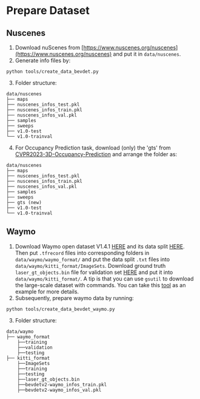 # Prepare Dataset

## Nuscenes
1. Download nuScenes from [https://www.nuscenes.org/nuscenes](https://www.nuscenes.org/nuscenes) and put it in `data/nuscenes`.
2. Generate info files by:
```
python tools/create_data_bevdet.py
```
3. Folder structure:
```
data/nuscenes
├── maps
├── nuscenes_infos_test.pkl
├── nuscenes_infos_train.pkl
├── nuscenes_infos_val.pkl
├── samples
├── sweeps
├── v1.0-test
└── v1.0-trainval
```
4. For Occupancy Prediction task, download (only) the 'gts' from [CVPR2023-3D-Occupancy-Prediction](https://github.com/CVPR2023-3D-Occupancy-Prediction/CVPR2023-3D-Occupancy-Prediction) and arrange the folder as:
```
data/nuscenes
├── maps
├── nuscenes_infos_test.pkl
├── nuscenes_infos_train.pkl
├── nuscenes_infos_val.pkl
├── samples
├── sweeps
├── gts (new)
├── v1.0-test
└── v1.0-trainval
```

## Waymo
1. Download Waymo open dataset V1.4.1 [HERE](https://waymo.com/open/download/) and its data split [HERE](https://drive.google.com/drive/folders/18BVuF_RYJF0NjZpt8SnfzANiakoRMf0o?usp=sharing). Then put `.tfrecord` files into corresponding folders in `data/waymo/waymo_format/` and put the data split `.txt` files 
into `data/waymo/kitti_format/ImageSets`. Download ground truth `laser_gt_objects.bin` file for validation set [HERE](https://storage.googleapis.com/waymo_open_dataset_v_1_3_1/validation/laser_gt_objects.bin) and put it into `data/waymo/kitti_format/`. A tip is that you can use `gsutil` to download the large-scale dataset with commands. 
You can take this [tool](https://github.com/RalphMao/Waymo-Dataset-Tool) as an example for more details. 
2. Subsequently, prepare waymo data by running:
```
python tools/create_data_bevdet_waymo.py
```
3. Folder structure:
```
data/waymo
├── waymo_format
    ├──training
    ├──validation
    ├──testing
├── kitti_format
    ├──ImageSets
    ├──training
    ├──testing
    ├──laser_gt_objects.bin
    ├──bevdetv2-waymo_infos_train.pkl
    ├──bevdetv2-waymo_infos_val.pkl
```